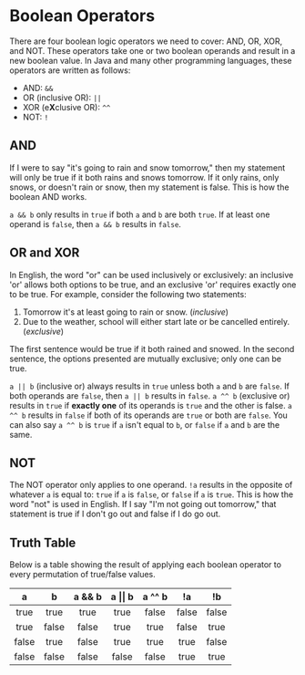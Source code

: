 # Boolean Operators

There are four boolean logic operators we need to cover: AND, OR, XOR, and NOT.
These operators take one or two boolean operands and result in a new boolean
value.
In Java and many other programming languages, these operators are written as
follows:
- AND: `&&`
- OR (inclusive OR): `||`
- XOR (e**X**clusive OR): `^^`
- NOT: `!`

## AND

If I were to say "it's going to rain and snow tomorrow," then my statement will
only be true if it both rains and snows tomorrow.
If it only rains, only snows, or doesn't rain or snow, then my statement is
false. This is how the boolean AND works.

`a && b` only results in `true` if both `a` and `b` are both `true`. If at least
one operand is `false`, then `a && b` results in `false`.

## OR and XOR

In English, the word "or" can be used inclusively or exclusively: an inclusive
'or' allows both options to be true, and an exclusive 'or' requires exactly one
to be true. For example, consider the following two statements:

1. Tomorrow it's at least going to rain or snow. (*inclusive*)
2. Due to the weather, school will either start late or be cancelled entirely.
(*exclusive*)

The first sentence would be true if it both rained and snowed.
In the second sentence, the options presented are mutually exclusive; only one
can be true.

`a || b` (inclusive or) always results in `true` unless both `a` and `b` are
`false`. If both operands are `false`, then `a || b` results in `false`.
`a ^^ b` (exclusive or) results in `true` if **exactly one** of its
operands is `true` and the other is false. `a ^^ b` results in `false` if both
of its operands are `true` or both are `false`. You can also say `a ^^ b` is
`true` if `a` isn't equal to `b`, or `false` if `a` and `b` are the same.

## NOT

The NOT operator only applies to one operand. `!a` results in the opposite of
whatever `a` is equal to: `true` if `a` is `false`, or `false` if `a` is `true`.
This is how the word "not" is used in English. If I say "I'm not going out
tomorrow," that statement is true if I don't go out and false if I do go out.

## Truth Table

Below is a table showing the result of applying each boolean operator to every
permutation of true/false values.

|    a|    b|a && b|a \|\| b|a ^^ b|   !a|   !b|
|:---:|:---:|:----:|:------:|:----:|:---:|:---:|
| true| true|  true|    true| false|false|false|
| true|false| false|    true|  true|false| true|
|false| true| false|    true|  true| true|false|
|false|false| false|   false| false| true| true|
